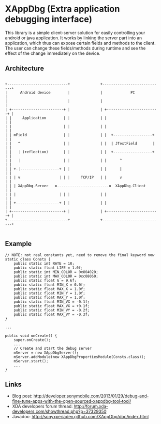 XAppDbg (Extra application debugging interface)
===============================================

This library is a simple client-server solution for easily controlling your android or java application.
It works by linking the server part into an application, which thus can expose certain fields and methods to the client.
The user can change these fields/methods during runtime and see the effect of the change immediately on the device.


Architecture
------------

<pre>
<code>
+----------------------------+              +----------------------------+
|      Android device        |              |             PC             |
|                            |              |                            |
| +------------------------+ |              | +------------------------+ |
| |     Application        | |              | |                        | |
| |                        | |              | |                        | | 
| | mField                 | |              | |  +------------------+  | |
| |   ^                    | |              | |  | JTextField       |  | |
| |   | (reflection)       | |              | |  +------------------+  | |
| |   |                    | |              | |      ^                 | |
| | +-|------------------+ | |              | |      |                 | |
| | | v                  | | |     TCP/IP   | |      v                 | |
| | | XAppDbg-Server   o------------------------o  XAppDbg-Client      | |
| | |                    | | |              | |                        | |
| | +--------------------+ | |              | |                        | |
| +------------------------+ |              | +------------------------+ |
+----------------------------+              +----------------------------+
</code>
</pre>

Example
-------

    // NOTE: not real constants yet, need to remove the final keyword now
    static class Consts {
        public static int RATE = 10;
        public static float LIFE = 1.0f;
        public static int MIN_COLOR = 0x804020;
        public static int MAX_COLOR = 0xc08060;
        public static float G = 9.6f;
        public static float MIN_X = 0.0f;
        public static float MAX_X = 1.0f;
        public static float MIN_Y = 1.0f;
        public static float MAX_Y = 1.0f;
        public static float MIN_VX = -0.1f;
        public static float MAX_VX = +0.1f;
        public static float MIN_VY = -0.2f;
        public static float MAX_VY = -0.3f;
    }
    
    ...
    
    public void onCreate() {
        super.onCreate();
        ...
        // Create and start the debug server
        mServer = new XAppDbgServer();
        mServer.addModule(new XAppDbgPropertiesModule(Consts.class));
        mServer.start();
        ...
    }

Links
-----

* Blog post: http://developer.sonymobile.com/2013/01/29/debug-and-fine-tune-apps-with-the-open-sourced-xappdbg-tool-tool/
* XDA developers forum thread: http://forum.xda-developers.com/showthread.php?p=37329350
* Javadoc: http://sonyxperiadev.github.com/XAppDbg/doc/index.html
